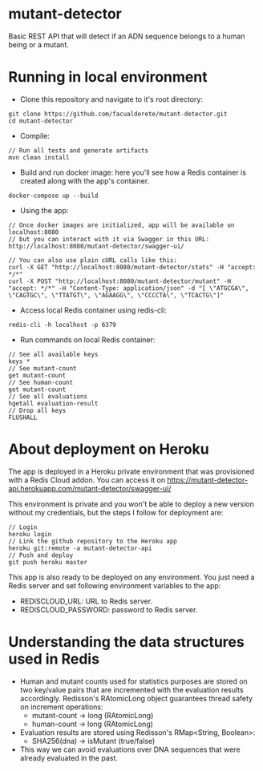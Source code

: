 # mutant-detector
Basic REST API that will detect if an ADN sequence belongs to a human being or a mutant.

# Running in local environment
- Clone this repository and navigate to it's root directory:
```
git clone https://github.com/facualderete/mutant-detector.git
cd mutant-detector
```
- Compile:
```
// Run all tests and generate artifacts
mvn clean install
```
- Build and run docker image: here you'll see how a Redis container is created along with the app's container.
```
docker-compose up --build
```
- Using the app:
```
// Once docker images are initialized, app will be available on localhost:8080
// but you can interact with it via Swagger in this URL:
http://localhost:8080/mutant-detector/swagger-ui/

// You can also use plain cURL calls like this:
curl -X GET "http://localhost:8080/mutant-detector/stats" -H "accept: */*"
curl -X POST "http://localhost:8080/mutant-detector/mutant" -H "accept: */*" -H "Content-Type: application/json" -d "[ \"ATGCGA\", \"CAGTGC\", \"TTATGT\", \"AGAAGG\", \"CCCCTA\", \"TCACTG\"]"
```
- Access local Redis container using redis-cli:
```
redis-cli -h localhost -p 6379
```
- Run commands on local Redis container:
```
// See all available keys
keys *
// See mutant-count
get mutant-count
// See human-count
get mutant-count
// See all evaluations
hgetall evaluation-result
// Drop all keys
FLUSHALL
```

# About deployment on Heroku
The app is deployed in a Heroku private environment that was provisioned with a Redis Cloud addon.
You can access it on 
https://mutant-detector-api.herokuapp.com/mutant-detector/swagger-ui/

This environment is private and you won't be able to deploy a new version without my credentials, but the steps I follow for deployment are:
```
// Login
heroku login
// Link the github repository to the Heroku app
heroku git:remote -a mutant-detector-api
// Push and deploy
git push heroku master
```
This app is also ready to be deployed on any environment. You just need a Redis server and set following environment variables to the app:
* REDISCLOUD_URL: URL to Redis server.
* REDISCLOUD_PASSWORD: password to Redis server.

# Understanding the data structures used in Redis
* Human and mutant counts used for statistics purposes are stored on two key/value pairs that are incremented with the evaluation results accordingly. Redisson's RAtomicLong object guarantees thread safety on increment operations:
    * mutant-count -> long (RAtomicLong)
    * human-count -> long (RAtomicLong)
* Evaluation results are stored using Redisson's RMap<String, Boolean>:
    * SHA256(dna) -> isMutant (true/false)
* This way we can avoid evaluations over DNA sequences that were already evaluated in the past.